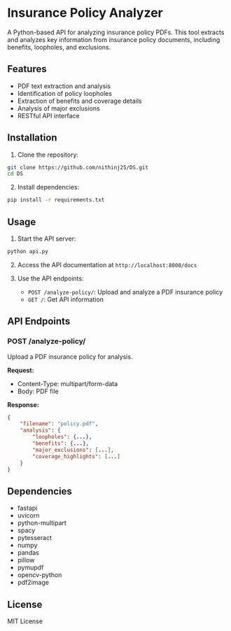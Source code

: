 # Insurance Policy Analyzer

A Python-based API for analyzing insurance policy PDFs. This tool extracts and analyzes key information from insurance policy documents, including benefits, loopholes, and exclusions.

## Features

- PDF text extraction and analysis
- Identification of policy loopholes
- Extraction of benefits and coverage details
- Analysis of major exclusions
- RESTful API interface

## Installation

1. Clone the repository:
```bash
git clone https://github.com/nithinj25/DS.git
cd DS
```

2. Install dependencies:
```bash
pip install -r requirements.txt
```

## Usage

1. Start the API server:
```bash
python api.py
```

2. Access the API documentation at `http://localhost:8000/docs`

3. Use the API endpoints:
   - `POST /analyze-policy/`: Upload and analyze a PDF insurance policy
   - `GET /`: Get API information

## API Endpoints

### POST /analyze-policy/
Upload a PDF insurance policy for analysis.

**Request:**
- Content-Type: multipart/form-data
- Body: PDF file

**Response:**
```json
{
    "filename": "policy.pdf",
    "analysis": {
        "loopholes": {...},
        "benefits": {...},
        "major_exclusions": [...],
        "coverage_highlights": [...]
    }
}
```

## Dependencies

- fastapi
- uvicorn
- python-multipart
- spacy
- pytesseract
- numpy
- pandas
- pillow
- pymupdf
- opencv-python
- pdf2image

## License

MIT License 
